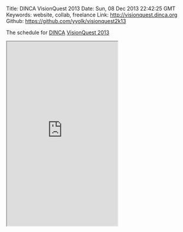 Title: DINCA VisionQuest 2013
Date: Sun, 08 Dec 2013 22:42:25 GMT
Keywords: website, collab, freelance
Link: http://visionquest.dinca.org
Github: https://github.com/yyolk/visionquest2k13

The schedule for [DINCA](http://dinca.org) [VisionQuest 2013](http://visionquest.dinca.org)

<iframe src="http://visionquest.dinca.org" height="500">